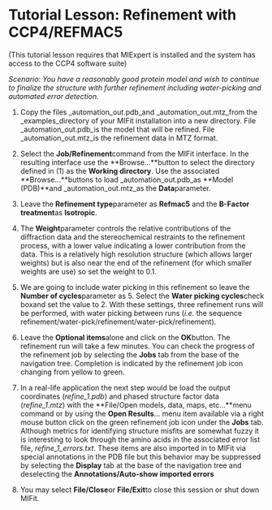 # Tutorial Lesson: Refinement with CCP4/REFMAC5

(This tutorial lesson requires that MIExpert is installed and the system has access to the CCP4 software suite)

_Scenario: You have a reasonably good protein model and wish to continue to finalize the structure with further refinement including water-picking and automated error detection._

1. Copy the files _automation\_out.pdb_and _automation\_out.mtz_from the _examples_directory of your MIFit installation into a new directory. File _automation\_out.pdb_is the model that will be refined. File _automation\_out.mtz_is the refinement data in MTZ format.

2. Select the **Job/Refinement**command from the MIFit interface. In the resulting interface use the **Browse...**button to select the directory defined in (1) as the **Working directory**. Use the associated **Browse...**buttons to load _automation\_out.pdb_as **Model (PDB)**and _automation\_out.mtz_as the **Data**parameter.

3. Leave the **Refinement type**parameter as **Refmac5** and the **B-Factor treatment**as **Isotropic**.

4. The **Weight**parameter controls the relative contributions of the diffraction data and the stereochemical restraints to the refinement process, with a lower value indicating a lower contribution from the data. This is a relatively high resolution structure (which allows larger weights) but is also near the end of the refinement (for which smaller weights are use) so set the weight to 0.1.

5. We are going to include water picking in this refinement so leave the **Number of cycles**parameter as 5. Select the **Water picking cycles**check boxand set the value to 2. With these settings, three refinement runs will be performed, with water picking between runs (_i.e._ the sequence refinement/water-pick/refinement/water-pick/refinement).

6. Leave the **Optional items**alone and click on the **OK**button. The refinement run will take a few minutes. You can check the progress of the refinement job by selecting the **Jobs** tab from the base of the navigation tree. Completion is indicated by the refinement job icon changing from yellow to green.

7. In a real-life application the next step would be load the output coordinates (_refine\_1.pdb_) and phased structure factor data (_refine\_1.mtz_) with the **File/Open models, data, maps, etc...**menu command or by using the **Open Results**... menu item available via a right mouse button click on the green refinement job icon under the **Jobs** tab. Although metrics for identifying structure misfits are somewhat fuzzy it is interesting to look through the amino acids in the associated error list file, _refine\_1\_errors.txt_. These items are also imported in to MIFit via special annotations in the PDB file but this behavior may be suppressed by selecting the **Display** tab at the base of the navigation tree and deselecting the **Annotations/Auto-show imported errors**

9. You may select **File/Close**or **File/Exit**to close this session or shut down MIFit.